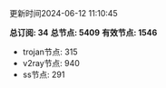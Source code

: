 更新时间2024-06-12 11:10:45

**总订阅: 34**
**总节点: 5409**
**有效节点: 1546**
- trojan节点: 315
- v2ray节点: 940
- ss节点: 291

